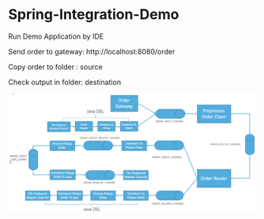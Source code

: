 # Spring-Integration-Demo

Run Demo Application by IDE

Send order to gateway: http://localhost:8080/order

Copy order to folder : source

Check output in folder: destination

![alt text](https://github.com/trieuthai/Spring-Integration-Demo/blob/master/Order_Flow.png?raw=true)
